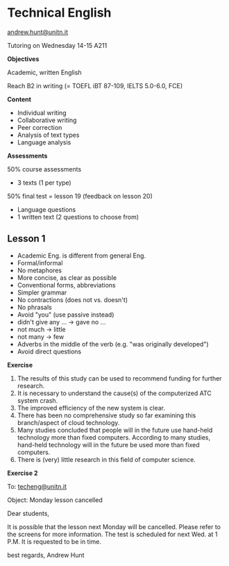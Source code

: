 Technical English
=================

andrew.hunt@unitn.it

Tutoring on Wednesday 14-15 A211

**Objectives**

Academic, written English

Reach B2 in writing (= TOEFL iBT 87-109, IELTS 5.0-6.0, FCE)

**Content**

 * Individual writing
 * Collaborative writing
 * Peer correction
 * Analysis of text types
 * Language analysis

**Assessments**

50% course assessments
- 3 texts (1 per type)

50% final test = lesson 19 (feedback on lesson 20)
- Language questions
- 1 written text (2 questions to choose from)

Lesson 1
--------
 * Academic Eng. is different from general Eng.
 * Formal/informal
 * No metaphores
 * More concise, as clear as possible
 * Conventional forms, abbreviations
 * Simpler grammar
 * No contractions (does not vs. doesn't)
 * No phrasals
 * Avoid "you" (use passive instead)
 * didn't give any ... -> gave no ...
 * not much -> little
 * not many -> few
 * Adverbs in the middle of the verb (e.g. "was originally developed")
 * Avoid direct questions

**Exercise**

 1. The results of this study can be used to recommend funding for further research.
 2. It is necessary to understand the cause(s) of the computerized
    ATC system crash.
 3. The improved efficiency of the new system is clear.
 4. There has been no comprehensive study so far examining this branch/aspect of cloud
    technology.
 5. Many studies concluded that people will in the future use hand-held
    technology more than fixed computers.
    According to many studies, hand-held technology will in the future be used more
    than fixed computers.
 6. There is (very) little research in this field of computer science.

**Exercise 2**

To: <techeng@unitn.it>

Object: Monday lesson cancelled

Dear students,

It is possible that the lesson next Monday will be cancelled.
Please refer to the screens for more information.
The test is scheduled for next Wed. at 1 P.M.
It is requested to be in time.

best regards,
Andrew Hunt
